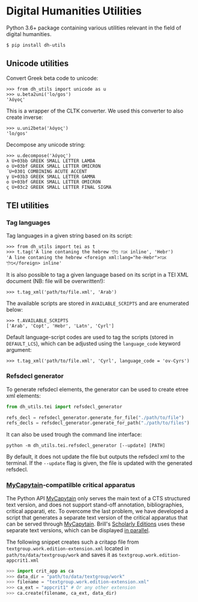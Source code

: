 # Digital Humanities Utilities

Python 3.6+ package containing various utilities relevant in the field of digital humanities.

```shell
$ pip install dh-utils
```

## Unicode utilities

Convert Greek beta code to unicode:

```pycon
>>> from dh_utils import unicode as u
>>> u.beta2uni('lo/gos')
'λόγος'
```

This is a wrapper of the CLTK converter. We used this converter to also create inverse:
```pycon
>>> u.uni2beta('λόγος')
'lo/gos'
```

Decompose any unicode string:

```pycon
>>> u.decompose('λόγος')
λ U+03bb GREEK SMALL LETTER LAMDA
ο U+03bf GREEK SMALL LETTER OMICRON
́ U+0301 COMBINING ACUTE ACCENT
γ U+03b3 GREEK SMALL LETTER GAMMA
ο U+03bf GREEK SMALL LETTER OMICRON
ς U+03c2 GREEK SMALL LETTER FINAL SIGMA
```

## TEI utilities

### Tag languages

Tag languages in a given string based on its script:

```pycon
>>> from dh_utils import tei as t
>>> t.tag('A line contaning the hebrew אגוז מלך inline', 'Hebr')
'A line contaning the hebrew <foreign xml:lang="he-Hebr">אגוז מלך</foreign> inline'
```

It is also possible to tag a given language based on its script in a TEI XML document (NB: file will be overwritten!):

```pycon
>>> t.tag_xml('path/to/file.xml', 'Arab')
```

The available scripts are stored in `AVAILABLE_SCRIPTS` and are enumerated below:

```pycon
>>> t.AVAILABLE_SCRIPTS
['Arab', 'Copt', 'Hebr', 'Latn', 'Cyrl']
```

Default language-script codes are used to tag the scripts (stored in `DEFAULT_LCS`), which can be adjusted using the `language_code` keyword argument:

```pycon
>>> t.tag_xml('path/to/file.xml', 'Cyrl', language_code = 'ov-Cyrs')
```


### Refsdecl generator

To generate refsdecl elements, the generator can be used to create etree xml elements:

```python
from dh_utils.tei import refsdecl_generator

refs_decl = refsdecl_generator.generate_for_file("./path/to/file")
refs_decls = refsdecl_generator.generate_for_path("./path/to/files")
```

It can also be used trough the command line interface:

`python -m dh_utils.tei.refsdecl_generator [--update] [PATH]`

By default, it does not update the file but outputs the refsdecl xml to the terminal. If the `--update` flag is given, the file is updated with the generated refsdecl.

### [MyCapytain](https://github.com/Capitains/MyCapytain)-compatilble critical apparatus

The Python API [MyCapytain](https://github.com/Capitains/MyCapytain) only serves the main text of a CTS structured text version, and does not support stand-off annotation, bibliographies, critical apparati, etc. To overcome the last problem, we have developed a script that generates a separate text version of the critical apparatus that can be served through [MyCapytain](https://github.com/Capitains/MyCapytain). Brill's [Scholarly Editions](https://dh.brill.com) uses these separate text versions, which can be displayed [in parallel](https://dh.brill.com/scholarlyeditions/reader/urn:cts:latinLit:stoa0023.stoa001.amo-lat2:14.1.1-14.1.5?right=amo-appcrit3).

The following snippet creates such a critapp file from `textgroup.work.edition-extension.xml` located in `path/to/data/textgroup/work` and saves it as `textgroup.work.edition-appcrit1.xml`

```python
>>> import crit_app as ca
>>> data_dir = "path/to/data/textgroup/work"
>>> filename = "textgroup.work.edition-extension.xml"
>>> ca_ext = "appcrit1" # Or any other extension
>>> ca.create(filename, ca_ext, data_dir)
```
